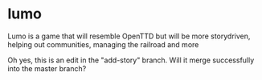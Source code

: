 # lumo
Lumo is a game that will resemble OpenTTD but will be more storydriven, helping out communities, managing the railroad and more

Oh yes, this is an edit in the "add-story" branch. Will it merge successfully into the master branch?
